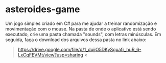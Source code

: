 # asteroides-game
Um jogo simples criado em C# para me ajudar a treinar randomização e movimentação com o mouse.
Na pasta de onde o aplicativo está sendo executado, crie uma pasta chamada "sounds", com letras minúsculas. Em seguida, faça o download dos arquivos dessa pasta no link abaixo:
> https://drive.google.com/file/d/1_dujjO5DKySguafr_huR_6-LxCqFEVMt/view?usp=sharing <
